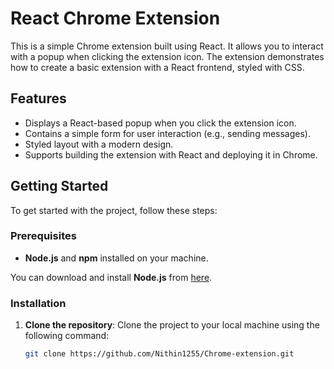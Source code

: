 # React Chrome Extension

This is a simple Chrome extension built using React. It allows you to interact with a popup when clicking the extension icon. The extension demonstrates how to create a basic extension with a React frontend, styled with CSS.

## Features

- Displays a React-based popup when you click the extension icon.
- Contains a simple form for user interaction (e.g., sending messages).
- Styled layout with a modern design.
- Supports building the extension with React and deploying it in Chrome.

## Getting Started

To get started with the project, follow these steps:

### Prerequisites

- **Node.js** and **npm** installed on your machine.

You can download and install **Node.js** from [here](https://nodejs.org/).

### Installation

1. **Clone the repository**:
   Clone the project to your local machine using the following command:

   ```bash
   git clone https://github.com/Nithin1255/Chrome-extension.git

